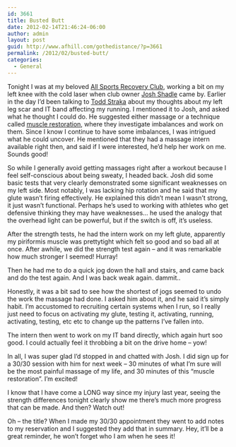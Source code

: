 ```yaml
---
id: 3661
title: Busted Butt
date: 2012-02-14T21:46:24-06:00
author: admin
layout: post
guid: http://www.afhill.com/gothedistance/?p=3661
permalink: /2012/02/busted-butt/
categories:
  - General
---
```

Tonight I was at my beloved [All Sports Recovery Club](http://allsportsrecovery.com/), working a bit on my left knee with the cold laser when club owner [Josh Shadle](http://allsportsrecovery.com/Therapists.aspx) came by. Earlier in the day I&#8217;d been talking to [Todd Straka](http://boulderrunner.posterous.com/) about my thoughts about my left leg scar and IT band affecting my running. I mentioned it to Josh, and asked what he thought I could do. He suggested either massage or a technique called [muscle restoration](http://tri-massage.com/muscle-restoration), where they investigate imbalances and work on them. Since I know I continue to have some imbalances, I was intrigued what he could uncover. He mentioned that they had a massage intern available right then, and said if I were interested, he&#8217;d help her work on me. Sounds good!

So while I generally avoid getting massages right after a workout because I feel self-conscious about being sweaty, I headed back. Josh did some basic tests that very clearly demonstrated some significant weaknesses on my left side. Most notably, I was lacking hip rotation and he said that my glute wasn&#8217;t firing effectively. He explained this didn&#8217;t mean I wasn&#8217;t strong, it just wasn&#8217;t functional. Perhaps he&#8217;s used to working with athletes who get defensive thinking they may have weaknesses&#8230; he used the analogy that the overhead light can be powerful, but if the switch is off, it&#8217;s useless. 

After the strength tests, he had the intern work on my left glute, apparently my piriformis muscle was prettytight which felt so good and so bad all at once. After awhile, we did the strength test again &#8211; and it was remarkable how much stronger I seemed! Hurray!

Then he had me to do a quick jog down the hall and stairs, and came back and do the test again. And I was back weak again. dammit.. 

Honestly, it was a bit sad to see how the shortest of jogs seemed to undo the work the massage had done. I asked him about it, and he said it&#8217;s simply habit. I&#8217;m accustomed to recruiting certain systems when I run, so I really just need to focus on activating my glute, testing it, activating, running, activating, testing, etc etc to change up the patterns I&#8217;ve fallen into.

The intern then went to work on my IT band directly, which again hurt soo good. I could actually feel it throbbing a bit on the drive home &#8211; yow! 

In all, I was super glad I&#8217;d stopped in and chatted with Josh. I did sign up for a 30/30 session with him for next week &#8211; 30 minutes of what I&#8217;m sure will be the most painful massage of my life, and 30 minutes of this &#8220;muscle restoration&#8221;. I&#8217;m excited!

I know that I have come a LONG way since my injury last year, seeing the strength differences tonight clearly show me there&#8217;s much more progress that can be made. And then? Watch out! 

Oh &#8211; the title? When I made my 30/30 appointment they went to add notes to my reservation and I suggested they add that in summary. Hey, it&#8217;ll be a great reminder, he won&#8217;t forget who I am when he sees it!